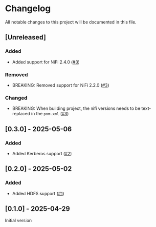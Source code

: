 # Changelog

All notable changes to this project will be documented in this file.

## [Unreleased]

### Added

- Added support for NiFi 2.4.0 ([#3])

### Removed

- BREAKING: Removed support for NiFi 2.2.0 ([#3])

### Changed

- BREAKING: When building project, the nifi versions needs to be text-replaced in the `pom.xml` ([#3])

[#3]: https://github.com/stackabletech/nifi-iceberg-bundle/pull/3

## [0.3.0] - 2025-05-06

### Added

- Added Kerberos support ([#2])

[#2]: https://github.com/stackabletech/nifi-iceberg-bundle/pull/2

## [0.2.0] - 2025-05-02

### Added

- Added HDFS support ([#1])

[#1]: https://github.com/stackabletech/nifi-iceberg-bundle/pull/1

## [0.1.0] - 2025-04-29

Initial version
